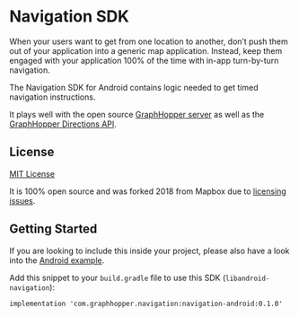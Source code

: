 # Navigation SDK

When your users want to get from one location to another, don’t push them out of your application into a generic map application.
Instead, keep them engaged with your application 100% of the time with in-app turn-by-turn navigation.

The Navigation SDK for Android contains logic needed to get timed navigation instructions.

It plays well with the open source [GraphHopper server](https://github.com/graphhopper/graphhopper-navigation) as well as the [GraphHopper Directions API](https://www.graphhopper.com/products/).

## License

[MIT License](./LICENSE)

It is 100% open source and was forked 2018 from Mapbox due to [licensing issues](https://github.com/mapbox/mapbox-navigation-android/issues/1391).

## Getting Started

If you are looking to include this inside your project, please also have a look into the
[Android example](https://github.com/graphhopper/graphhopper-navigation-example).

Add this snippet to your `build.gradle` file to use this SDK (`libandroid-navigation`):

```
implementation 'com.graphhopper.navigation:navigation-android:0.1.0'
```
